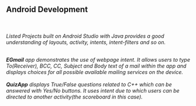 <h2>Android Development</h2><br><br>
<i>Listed Projects built on Android Studio with Java provides a good understanding of layouts, activity, intents, intent-filters and so on.<i/><br><br>

<b><i>EGmail<i/></b> app demonstrates the use of webpage intent. It allows users to type To(Receiver), BCC, CC, Subject and Body text of a mail within the app 
and displays choices for all possible available mailing services on the device.<br><br>
<b><i>QuizApp<i/></b> displays True/False questions related to C++ which can be answered with Yes/No buttons. It uses intent due to which users can be directed 
to another activity(the scoreboard in this case).<br><br>
